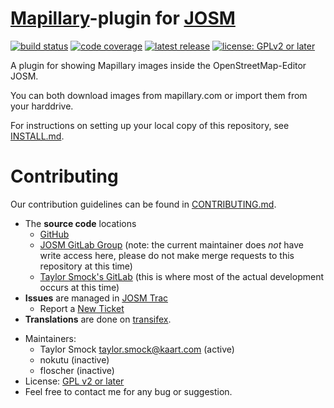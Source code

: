 # [Mapillary](https://mapillary.com)-plugin for [JOSM](https://josm.openstreetmap.de)

[![build status](https://gitlab.com/JOSM/plugin/Mapillary/badges/master/pipeline.svg)](https://gitlab.com/JOSM/plugin/Mapillary/pipelines)
[![code coverage](https://gitlab.com/JOSM/plugin/Mapillary/badges/master/coverage.svg)](https://codecov.io/github/JOSM/Mapillary?branch=master)
[![latest release](https://img.shields.io/github/release/JOSM/Mapillary.svg?style=flat-square&maxAge=7200)](https://gitlab.com/JOSM/plugin/Mapillary/releases)
[![license: GPLv2 or later](https://img.shields.io/badge/license-GPLv2_or_later-blue.svg?style=flat-square&maxAge=7200)](https://gitlab.com/JOSM/plugin/Mapillary/blob/master/LICENSE.md)

A plugin for showing Mapillary images inside the OpenStreetMap-Editor JOSM.

You can both download images from mapillary.com or import them from your harddrive.

For instructions on setting up your local copy of this repository, see [INSTALL.md](INSTALL.md).

# Contributing
Our contribution guidelines can be found in [CONTRIBUTING.md](CONTRIBUTING.md).

- The **source code** locations
  - [GitHub](https://github.com/JOSM/mapillary)
  - [JOSM GitLab Group](https://gitlab.com/JOSM/plugin/Mapillary) (note: the current maintainer does *not* have write access here, please do not make merge requests to this repository at this time)
  - [Taylor Smock's GitLab](https://gitlab.com/smocktaylor/Mapillary) (this is where most of the actual development occurs at this time)
- **Issues** are managed in [JOSM Trac](https://josm.openstreetmap.de/query?status=assigned&status=needinfo&status=new&status=reopened&component=Plugin+mapillary&group=component&max=200&col=id&col=summary&col=component&col=status&col=type&col=priority&order=priority&report=17)
  - Report a [New Ticket](https://josm.openstreetmap.de/newticket?component=Plugin+mapillary)
- **Translations** are done on [transifex](https://www.transifex.com/josm/josm/josm-plugin_Mapillary/).

* Maintainers:
  * Taylor Smock <taylor.smock@kaart.com> (active)
  * nokutu (inactive)
  * floscher (inactive)
* License: [GPL v2 or later](./LICENSE.md)
* Feel free to contact me for any bug or suggestion.
